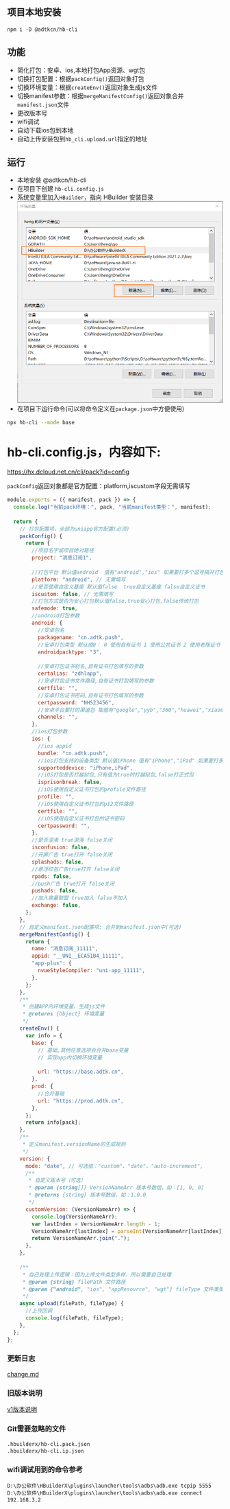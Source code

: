 ## 项目本地安装

```
npm i -D @adtkcn/hb-cli
```
## 功能
- 简化打包：安卓、ios,本地打包App资源、wgt包
- 切换打包配置：根据`packConfig()`返回对象打包 
- 切换环境变量：根据`createEnv()`返回对象生成js文件
- 切换manifest参数：根据`mergeManifestConfig()`返回对象合并`manifest.json`文件
- 更改版本号
- wifi调试
- 自动下载ios包到本地
- 自动上传安装包到`hb_cli.upload.url`指定的地址


## 运行

- 本地安装 @adtkcn/hb-cli
- 在项目下创建 `hb-cli.config.js`
- 系统变量里加入`HBuilder`，指向 HBuilder 安装目录
![环境变量](./doc/env.png)
- 在项目下运行命令(可以将命令定义在`package.json`中方便使用)
```bash
npx hb-cli --mode base
```

# hb-cli.config.js，内容如下:

https://hx.dcloud.net.cn/cli/pack?id=config

`packConfig`返回对象都是官方配置：platform,iscustom字段无需填写

```js
module.exports = ({ manifest, pack }) => {
  console.log("当前pack环境：", pack, "当前manifest类型：", manifest);

  return {
    // 打包配置项，全部为uniapp官方配置(必须)
    packConfig() {
      return {
        //项目名字或项目绝对路径
        project: "消息订阅1",

        //打包平台 默认值android  值有"android","ios" 如果要打多个逗号隔开打包平台
        platform: "android", // 无需填写
        //是否使用自定义基座 默认值false  true自定义基座 false自定义证书
        iscustom: false, // 无需填写
        //打包方式是否为安心打包默认值false,true安心打包,false传统打包
        safemode: true,
        //android打包参数
        android: {
          //安卓包名
          packagename: "cn.adtk.push",
          //安卓打包类型 默认值0： 0 使用自有证书 1 使用公共证书 2 使用老版证书 3云端证书
          androidpacktype: "3",
          
          //安卓打包证书别名,自有证书打包填写的参数
          certalias: "zdhlapp",
          //安卓打包证书文件路径,自有证书打包填写的参数
          certfile: "",
          //安卓打包证书密码,自有证书打包填写的参数
          certpassword: "NHS23456",
          //安卓平台要打的渠道包 取值有"google","yyb","360","huawei","xiaomi","oppo","vivo"，如果要打多个逗号隔开
          channels: "",
        },
        //ios打包参数
        ios: {
          //ios appid
          bundle: "cn.adtk.push",
          //ios打包支持的设备类型 默认值iPhone 值有"iPhone","iPad" 如果要打多个逗号隔开打包平台
          supporteddevice: "iPhone,iPad",
          //iOS打包是否打越狱包,只有值为true时打越狱包,false打正式包
          isprisonbreak: false,
          //iOS使用自定义证书打包的profile文件路径
          profile: "",
          //iOS使用自定义证书打包的p12文件路径
          certfile: "",
          //iOS使用自定义证书打包的证书密码
          certpassword: "",
        },
        //是否混淆 true混淆 false关闭
        isconfusion: false,
        //开屏广告 true打开 false关闭
        splashads: false,
        //悬浮红包广告true打开 false关闭
        rpads: false,
        //push广告 true打开 false关闭
        pushads: false,
        //加入换量联盟 true加入 false不加入
        exchange: false,
      };
    },
    // 自定义manifest.json配置项: 合并到manifest.json中(可选)
    mergeManifestConfig() {
      return {
        name: "消息订阅_11111",
        appid: "__UNI__ECA51B4_11111",
        "app-plus": {
          nvueStyleCompiler: "uni-app_11111",
        },
      };
    },
    /**
     * 创建APP内环境变量，生成js文件
     * @returns {Object} 环境变量
     */
    createEnv() {
      var info = {
        base: {
          // 基础,其他任意选项会合并base变量
          // 实现app内切换环境变量

          url: "https://base.adtk.cn",
        },
        prod: {
          //合并基础
          url: "https://prod.adtk.cn",
        },
      };
      return info[pack];
    },
    /**
     * 定义manifest.versionName的生成规则
     */
    version: {
      mode: "date", // 可选值："custom"、"date"、"auto-increment",
      /**
       * 自定义版本号（可选）
       * @param {string[]} VersionNameArr 版本号数组，如：[1, 0, 0]
       * @returns {string} 版本号数组，如：1.0.0
       */
      customVersion: (VersionNameArr) => {
        console.log(VersionNameArr);
        var lastIndex = VersionNameArr.length - 1;
        VersionNameArr[lastIndex] = parseInt(VersionNameArr[lastIndex]) + 1;
        return VersionNameArr.join(".");
      },
    },

    /**
     * 自己处理上传逻辑：因为上传文件类型多样，所以需要自己处理
     * @param {string} filePath 文件路径
     * @param {"android", "ios", "appResource", "wgt"} fileType 文件类型
     */
    async upload(filePath, fileType) {
      //上传回调
      console.log(filePath, fileType);
    },
  };
};

```


### 更新日志
[change.md](./change.md)

### 旧版本说明 
[v1版本说明](./readme_v1.md)

### Git需要忽略的文件
```
.hbuilderx/hb-cli.pack.json
.hbuilderx/hb-cli.ip.json
```

### wifi调试用到的命令参考
```
D:\办公软件\HBuilderX\plugins\launcher\tools\adbs\adb.exe tcpip 5555
D:\办公软件\HBuilderX\plugins\launcher\tools\adbs\adb.exe connect 192.168.3.2
```